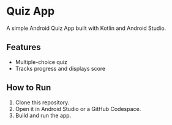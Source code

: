 # Quiz App
A simple Android Quiz App built with Kotlin and Android Studio.

## Features
- Multiple-choice quiz
- Tracks progress and displays score

## How to Run
1. Clone this repository.
2. Open it in Android Studio or a GitHub Codespace.
3. Build and run the app.
